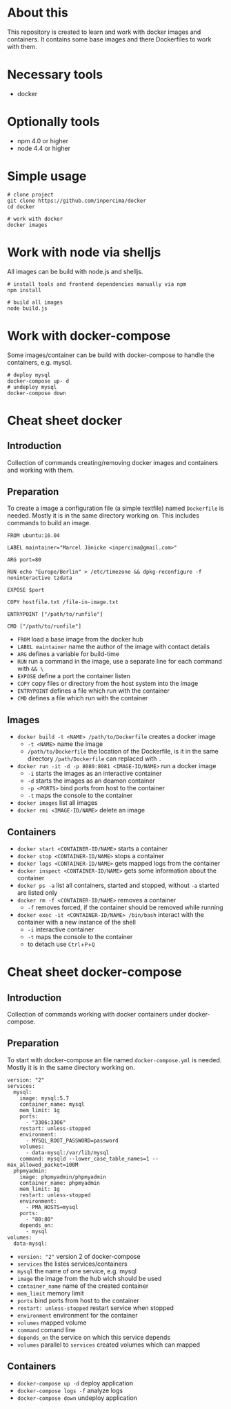# About this
This repository is created to learn and work with docker images and containers.
It contains some base images and there Dockerfiles to work with them.

# Necessary tools
* docker

# Optionally tools
* npm 4.0 or higher
* node 4.4 or higher

# Simple usage

```
# clone project
git clone https://github.com/inpercima/docker
cd docker

# work with docker
docker images
```

# Work with node via shelljs
All images can be build with node.js and shelljs.

```
# install tools and frontend dependencies manually via npm
npm install

# build all images
node build.js
```

# Work with docker-compose
Some images/container can be build with docker-compose to handle the containers, e.g. mysql.

```
# deploy mysql
docker-compose up- d
# undeploy mysql
docker-compose down
```

# Cheat sheet docker
## Introduction
Collection of commands creating/removing docker images and containers and working with them.

## Preparation
To create a image a configuration file (a simple textfile) named `Dockerfile` is needed. Mostly it is in the same directory working on.
This includes commands to build an image.

```
FROM ubuntu:16.04

LABEL maintainer="Marcel Jänicke <inpercima@gmail.com>"

ARG port=80

RUN echo "Europe/Berlin" > /etc/timezone && dpkg-reconfigure -f noninteractive tzdata

EXPOSE $port

COPY hostfile.txt /file-in-image.txt

ENTRYPOINT ["/path/to/runfile"]

CMD ["/path/to/runfile"]
```

* `FROM` load a base image from the docker hub
* `LABEL maintainer` name the author of the image with contact details
* `ARG` defines a variable for build-time
* `RUN` run a command in the image, use a separate line for each command with `&& \`
* `EXPOSE` define a port the container listen
* `COPY` copy files or directory from the host system into the image
* `ENTRYPOINT` defines a file which run with the container
* `CMD` defines a file which run with the container

## Images
* `docker build -t <NAME> /path/to/Dockerfile` creates a docker image
   * `-t <NAME>` name the image
   * `/path/to/Dockerfile` the location of the Dockerfile, is it in the same directory `/path/Dockerfile` can replaced
with `.`
* `docker run -it -d -p 8080:8081 <IMAGE-ID/NAME>` run a docker image
   * `-i` starts the images as an interactive container
   * `-d` starts the images as an deamon container
   * `-p <PORTS>` bind ports from host to the container
   * `-t` maps the console to the container
* `docker images` list all images
* `docker rmi <IMAGE-ID/NAME>` delete an image

## Containers
* `docker start <CONTAINER-ID/NAME>` starts a container
* `docker stop <CONTAINER-ID/NAME>` stops a container
* `docker logs <CONTAINER-ID/NAME>` gets mapped logs from the container
* `docker inspect <CONTAINER-ID/NAME>` gets some information about the container
* `docker ps -a` list all containers, started and stopped, without `-a` started are listed only
* `docker rm -f <CONTAINER-ID/NAME>` removes a container
   * `-f` removes forced, if the container should be removed while running
* `docker exec -it <CONTAINER-ID/NAME> /bin/bash` interact with the container with a new instance of the shell
   * `-i` interactive container
   * `-t` maps the console to the container
   * to detach use `Ctrl`+`P`+`Q`

# Cheat sheet docker-compose
## Introduction
Collection of commands working with docker containers under docker-compose.

## Preparation
To start with docker-compose an file named `docker-compose.yml` is needed. Mostly it is in the same directory working on.

```
version: "2"
services:
  mysql:
    image: mysql:5.7
    container_name: mysql
    mem_limit: 1g
    ports:
      - "3306:3306"
    restart: unless-stopped
    environment:
      - MYSQL_ROOT_PASSWORD=password
    volumes:
      - data-mysql:/var/lib/mysql
    command: mysqld --lower_case_table_names=1 --max_allowed_packet=100M
  phpmyadmin:
    image: phpmyadmin/phpmyadmin
    container_name: phpmyadmin
    mem_limit: 1g
    restart: unless-stopped
    environment:
      - PMA_HOSTS=mysql
    ports:
      - "80:80"
    depends_on:
      - mysql
volumes:
  data-mysql:
```

* `version: "2"` version 2 of docker-compose
* `services` the listes services/containers
* `mysql` the name of one service, e.g. mysql
* `image` the image from the hub wich should be used
* `container_name` name of the created container
* `mem_limit` memory limit
* `ports` bind ports from host to the container
* `restart: unless-stopped` restart service when stopped
* `environment` environment for the container
* `volumes` mapped volume
* `command` comand line
* `depends_on` the service on which this service depends
* `volumes` parallel to `services` created volumes which can mapped
  
## Containers
* `docker-compose up -d` deploy application
* `docker-compose logs -f` analyze logs
* `docker-compose down` undeploy application
